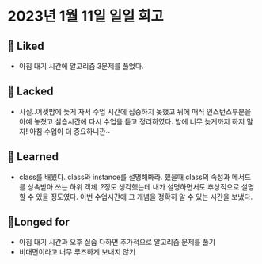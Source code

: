 # 2023년 1월 11일 일일 회고

## 💟 Liked
- 아침 대기 시간에 알고리즘 3문제를 풀었다.

## 🤦 Lacked 
- 사실..어젯밤에 늦게 자서 수업 시간에 집중하지 못했고 뒤에 매직 인스턴스부분을 아예 놓쳤고 실습시간에 다시 수업을 듣고 정리하였다. 밤에 너무 늦게까지 하지 말자! 아침 수업이 더 중요하니깐~

## 🧘 Learned 
- class를 배웠다. class와 instance를 설명해봐라. 했을때 class의 속성과 메서드를 상속받아 쓰는 하위 객체..?정도 생각했는데 내가 설명하면서도 추상적으로 설명할 수 있을 정도였다. 이번 수업시간에 그 개념을 정확히 알 수 있는 시간을 보냈다.

## 🙏Longed for
- 아침 대기 시간과 오후 실습 다하면 추가적으로 알고리즘 문제를 풀기
- 비대면이라고 너무 루즈하게 보내지 않기


